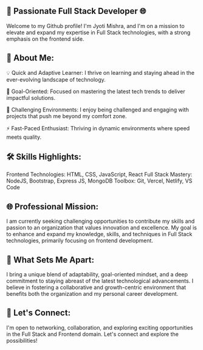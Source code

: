 ## 🚀 Passionate Full Stack Developer  🌐

Welcome to my Github profile! I'm Jyoti Mishra, and I'm on a mission to elevate and expand my expertise in Full Stack technologies, with a strong emphasis on the frontend side.

## 🌟 About Me:

💡 Quick and Adaptive Learner: I thrive on learning and staying ahead in the ever-evolving landscape of technology.

🎯 Goal-Oriented: Focused on mastering the latest tech trends to deliver impactful solutions.

🤝 Challenging Environments: I enjoy being challenged and engaging with projects that push me beyond my comfort zone.

⚡ Fast-Paced Enthusiast: Thriving in dynamic environments where speed meets quality.

## 🛠️ Skills Highlights:

Frontend Technologies: HTML, CSS, JavaScript, React
Full Stack Mastery: NodeJS, Bootstrap, Express JS, MongoDB
Toolbox: Git, Vercel, Netlify, VS Code

## 🌐 Professional Mission:

I am currently seeking challenging opportunities to contribute my skills and passion to an organization that values innovation and excellence. My goal is to enhance and expand my knowledge, skills, and techniques in Full Stack technologies, primarily focusing on frontend development.

## 🌱 What Sets Me Apart:

I bring a unique blend of adaptability, goal-oriented mindset, and a deep commitment to staying abreast of the latest technological advancements. I believe in fostering a collaborative and growth-centric environment that benefits both the organization and my personal career development.

## 🚀 Let's Connect:

I'm open to networking, collaboration, and exploring exciting opportunities in the Full Stack and Frontend domain. Let's connect and explore the possibilities!

<!-- - Tech stack 	https://camo.githubusercontent.com/8e4a668bb3e69b0…76f3d7265616374266c6f676f436f6c6f723d363144424642 -->
<!---
jyotimishra05/jyotimishra05 is a ✨ special ✨ repository because its `README.md` (this file) appears on your GitHub profile.
You can click the Preview link to take a look at your changes.
--->

<!-- [![Anurag's GitHub stats](https://github-readme-stats.vercel.app/api?username=jyotimishra05)](https://github.com/anuraghazra/github-readme-stats) -->
